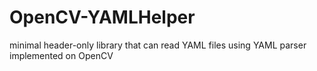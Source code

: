 # OpenCV-YAMLHelper
minimal header-only library that can read YAML files using YAML parser implemented on OpenCV
